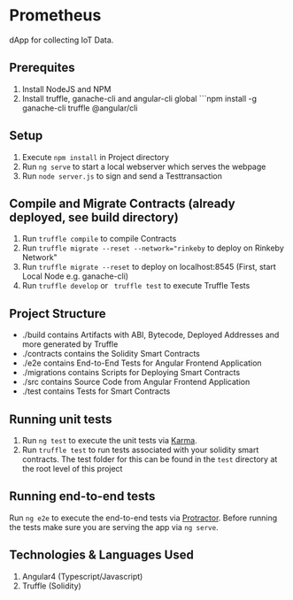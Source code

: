 # Prometheus

dApp for collecting IoT Data.

## Prerequites

1. Install NodeJS and NPM 
2. Install truffle, ganache-cli and angular-cli global ```npm install -g ganache-cli truffle @angular/cli

## Setup

1. Execute ```npm install``` in Project directory
2. Run ```ng serve``` to start a local webserver which serves the webpage
3. Run ``` node server.js ``` to sign and send a Testtransaction

## Compile and Migrate Contracts (already deployed, see build directory)

1. Run ``` truffle compile ``` to compile Contracts
2. Run ``` truffle migrate --reset --network="rinkeby ``` to deploy on Rinkeby Network"
3. Run ``` truffle migrate --reset ``` to deploy on localhost:8545 (First, start Local Node e.g. ganache-cli)
4. Run ``` truffle develop ``` or ``` truffle test``` to execute Truffle Tests

## Project Structure

- ./build contains Artifacts with ABI, Bytecode, Deployed Addresses and more generated by Truffle
- ./contracts contains the Solidity Smart Contracts
- ./e2e contains End-to-End Tests for Angular Frontend Application
- ./migrations contains Scripts for Deploying Smart Contracts
- ./src contains Source Code from Angular Frontend Application
- ./test contains Tests for Smart Contracts

## Running unit tests

1. Run `ng test` to execute the unit tests via [Karma](https://karma-runner.github.io).
2. Run `truffle test` to run tests associated with your solidity smart contracts. The test folder for this can be found in the `test` directory at the root level of this project

## Running end-to-end tests

Run `ng e2e` to execute the end-to-end tests via [Protractor](http://www.protractortest.org/).
Before running the tests make sure you are serving the app via `ng serve`.

## Technologies & Languages Used
1. Angular4 (Typescript/Javascript)
2. Truffle (Solidity)
